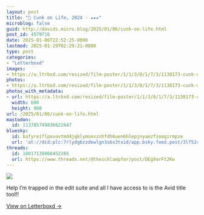 ```yaml
---
layout: post
title: "🍿 Cunk on Life, 2024 - ★★★"
microblog: false
guid: http://davids.micro.blog/2025/01/06/cunk-on-life.html
post_id: 4579716
date: 2025-01-06T22:52:25-0800
lastmod: 2025-01-29T02:29:21-0800
type: post
categories:
- "Letterboxd"
images:
- https://a.ltrbxd.com/resized/film-poster/1/1/3/8/1/7/3/1138173-cunk-on-life-0-600-0-900-crop.jpg?v=f65f7287e4
photos:
- https://a.ltrbxd.com/resized/film-poster/1/1/3/8/1/7/3/1138173-cunk-on-life-0-600-0-900-crop.jpg?v=f65f7287e4
photos_with_metadata:
- url: https://a.ltrbxd.com/resized/film-poster/1/1/3/8/1/7/3/1138173-cunk-on-life-0-600-0-900-crop.jpg?v=f65f7287e4
  width: 600
  height: 900
url: /2025/01/06/cunk-on-life.html
mastodon:
  id: 113785749836622647
bluesky:
  id: bafyreiflpovuvtmd4jqklymoevznhfdh6uen6hlepjnyaezfioagirmpze
  url: 'at://did:plc:7rlydg6zzdewlgn3s6s3txid/app.bsky.feed.post/3lf52sfccdk2d'
threads:
  id: 18017139866452265
  url: https://www.threads.net/@theschlaepfer/post/DEg9arFt2Kw
---
```

 <p><img src="https://a.ltrbxd.com/resized/film-poster/1/1/3/8/1/7/3/1138173-cunk-on-life-0-600-0-900-crop.jpg?v=f65f7287e4"/></p> <p>Help I’m trapped in the edit suite and all I have access to is the Avid title tool!!</p> 
<p><a href="https://letterboxd.com/theschlaepfer/film/cunk-on-life/">View on Letterboxd →</a></p>
